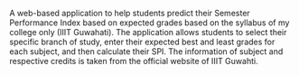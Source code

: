 A web-based application to help students predict their Semester Performance Index based on expected grades based on the syllabus of my college only (IIIT Guwahati).
The application allows students to select their specific branch of study, enter their expected best and least grades for each subject, and then calculate their SPI.
The information of subject and respective credits is taken from the official website of IIIT Guwahti.
